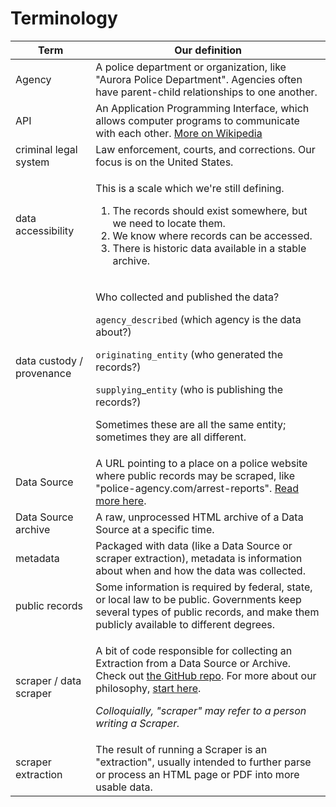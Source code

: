 # Terminology

| Term                      | Our definition                                                                                                                                                                                                                                                                                                                                                                 |
| ------------------------- | ------------------------------------------------------------------------------------------------------------------------------------------------------------------------------------------------------------------------------------------------------------------------------------------------------------------------------------------------------------------------------ |
| Agency                    | A police department or organization, like "Aurora Police Department". Agencies often have parent-child relationships to one another.                                                                                                                                                                                                                                           |
| API                       | An Application Programming Interface, which allows computer programs to communicate with each other. [More on Wikipedia](https://en.wikipedia.org/wiki/API)                                                                                                                                                                                                                    |
| criminal legal system     | Law enforcement, courts, and corrections. Our focus is on the United States.                                                                                                                                                                                                                                                                                                   |
| data accessibility        | <p>This is a scale which we're still defining.</p><ol><li>The records should exist somewhere, but we need to locate them.</li><li>We know where records can be accessed.</li><li>There is historic data available in a stable archive.</li></ol>                                                                                                                               |
| data custody / provenance | <p>Who collected and published the data?</p><p><code>agency_described</code> (which agency is the data about?)</p><p><code>originating_entity</code> (who generated the records?)</p><p><code>supplying</code>_<code>entity</code> (who is publishing the records?)</p><p>Sometimes these are all the same entity; sometimes they are all different.</p>                       |
| Data Source               | A URL pointing to a place on a police website where public records may be scraped, like "police-agency.com/arrest-reports". [Read more here](what-is-a-data-source.md).                                                                                                                                                                                                        |
| Data Source archive       | A raw, unprocessed HTML archive of a Data Source at a specific time.                                                                                                                                                                                                                                                                                                           |
| metadata                  | Packaged with data (like a Data Source or scraper extraction), metadata is information about when and how the data was collected.                                                                                                                                                                                                                                              |
| public records            | Some information is required by federal, state, or local law to be public. Governments keep several types of public records, and make them publicly available to different degrees.                                                                                                                                                                                            |
| scraper / data scraper    | <p>A bit of code responsible for collecting an Extraction from a Data Source or Archive. Check out <a href="https://github.com/Police-Data-Accessibility-Project/scrapers/">the GitHub repo</a>. For more about our philosophy, <a href="../../activities/web-scraping.md">start here</a>.</p><p><em>Colloquially, "scraper" may refer to a person writing a Scraper.</em></p> |
| scraper extraction        | The result of running a Scraper is an "extraction", usually intended to further parse or process an HTML page or PDF into more usable data.                                                                                                                                                                                                                                    |
